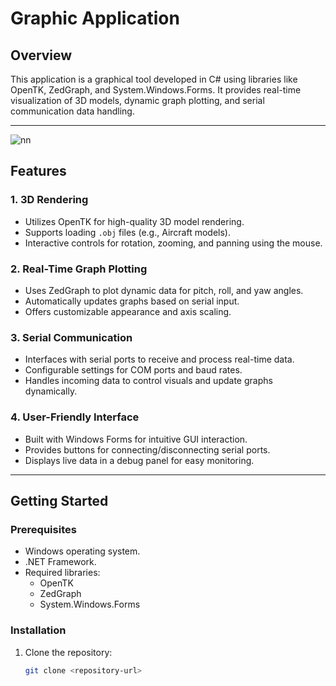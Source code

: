 # Graphic Application

## Overview
This application is a graphical tool developed in C# using libraries like OpenTK, ZedGraph, and System.Windows.Forms. It provides real-time visualization of 3D models, dynamic graph plotting, and serial communication data handling.

***
![nn](https://ifh.cc/g/GlRyHj.jpg)

## Features

### 1. 3D Rendering
- Utilizes OpenTK for high-quality 3D model rendering.
- Supports loading `.obj` files (e.g., Aircraft models).
- Interactive controls for rotation, zooming, and panning using the mouse.

### 2. Real-Time Graph Plotting
- Uses ZedGraph to plot dynamic data for pitch, roll, and yaw angles.
- Automatically updates graphs based on serial input.
- Offers customizable appearance and axis scaling.

### 3. Serial Communication
- Interfaces with serial ports to receive and process real-time data.
- Configurable settings for COM ports and baud rates.
- Handles incoming data to control visuals and update graphs dynamically.

### 4. User-Friendly Interface
- Built with Windows Forms for intuitive GUI interaction.
- Provides buttons for connecting/disconnecting serial ports.
- Displays live data in a debug panel for easy monitoring.

---

## Getting Started

### Prerequisites
- Windows operating system.
- .NET Framework.
- Required libraries:
  - OpenTK
  - ZedGraph
  - System.Windows.Forms

### Installation
1. Clone the repository:
   ```bash
   git clone <repository-url>
